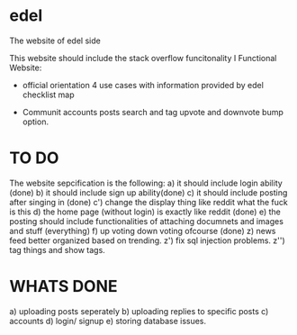 # edel
The website of edel side

This website should include the stack overflow funcitonality
I
Functional Website:

* official orientation
	4 use cases with information provided by edel
			checklist
			map

* Communit
	accounts
	posts
	search and tag
	upvote and downvote
	bump option.


# TO DO
The website sepcification is the following:
a) it should include login ability (done)
b) it should include sign up ability(done)
c) it should include posting after singing in (done)
c') change the display thing like reddit what the fuck is this
d) the home page (without login) is exactly like reddit (done)
e) the posting should include functionalities of attaching documnets and images and stuff (everything)
f) up voting down voting ofcourse (done)
z) news feed better organized based on trending.
z') fix sql injection problems.
z'') tag things and show tags.


# WHATS DONE
a) uploading posts seperately
b) uploading replies to specific posts
c) accounts
d) login/ signup
e) storing database issues.


